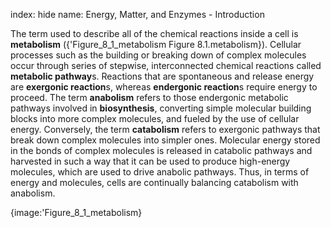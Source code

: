 index: hide
name: Energy, Matter, and Enzymes - Introduction

The term used to describe all of the chemical reactions inside a cell is  **metabolism** ({'Figure_8_1_metabolism Figure 8.1.metabolism}). Cellular processes such as the building or breaking down of complex molecules occur through series of stepwise, interconnected chemical reactions called  **metabolic pathway**s. Reactions that are spontaneous and release energy are  **exergonic reaction**s, whereas  **endergonic reaction**s require energy to proceed. The term  **anabolism** refers to those endergonic metabolic pathways involved in  **biosynthesis**, converting simple molecular building blocks into more complex molecules, and fueled by the use of cellular energy. Conversely, the term  **catabolism** refers to exergonic pathways that break down complex molecules into simpler ones. Molecular energy stored in the bonds of complex molecules is released in catabolic pathways and harvested in such a way that it can be used to produce high-energy molecules, which are used to drive anabolic pathways. Thus, in terms of energy and molecules, cells are continually balancing catabolism with anabolism.


{image:'Figure_8_1_metabolism}
        
